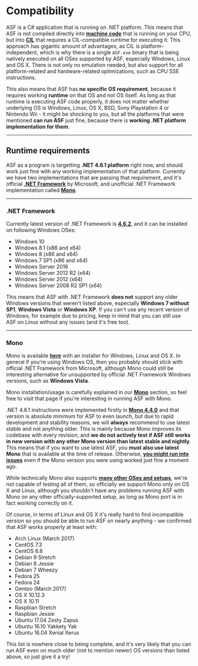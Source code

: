 # Compatibility

ASF is a C# application that is running on .NET platform. This means that ASF is not compiled directly into **[machine code](https://en.wikipedia.org/wiki/Machine_code)** that is running on your CPU, but into **[CIL](https://en.wikipedia.org/wiki/Common_Intermediate_Language)** that requires a CIL-compatible runtime for executing it. This approach has gigantic amount of advantages, as CIL is platform-independent, which is why there is a single `ASF.exe` binary that is being natively executed on all OSes supported by ASF, especially Windows, Linux and OS X. There is not only no emulation needed, but also support for all platform-related and hardware-related optimizations, such as CPU SSE instructions.

This also means that ASF has **no specific OS requirement**, because it requires working **runtime** on that OS and not OS itself. As long as that runtime is executing ASF code properly, it does not matter whether underlying OS is Windows, Linux, OS X, BSD, Sony Playstation 4 or Nintendo Wii - it might be shocking to you, but all the platforms that were mentioned **can run ASF** just fine, because there is **working .NET platform implementation for them**.

---

## Runtime requirements

ASF as a program is targetting **.NET 4.6.1 platform** right now, and should work just fine with any working implementation of that platform. Currently we have two implementations that are passing that requirement, and it's official **[.NET Framework](https://en.wikipedia.org/wiki/.NET_Framework)** by Microsoft, and unofficial .NET Framework implementation called **[Mono](https://en.wikipedia.org/wiki/Mono_(software))**.

---

### .NET Framework

Currently latest version of .NET Framework is **[4.6.2](https://www.microsoft.com/en-us/download/details.aspx?id=53345)**, and it can be installed on following Windows OSes:

- Windows 10
- Windows 8.1 (x86 and x64)
- Windows 8 (x86 and x64)
- Windows 7 SP1 (x86 and x64)
- Windows Server 2016
- Windows Server 2012 R2 (x64)
- Windows Server 2012 (x64)
- Windows Server 2008 R2 SP1 (x64)

This means that ASF with .NET Framework **does not** support any older Windows versions that weren't listed above, especially **Windows 7 without SP1**, **Windows Vista** or **Windows XP**. If you can't use any recent version of Windows, for example due to pricing, keep in mind that you can still use ASF on Linux without any issues (and it's free too).

---

### Mono

Mono is available **[here](http://www.mono-project.com/download/)** with an installer for Windows, Linux and OS X. In general if you're using Windows OS, then you probably should stick with official .NET Framework from Microsoft, although Mono could still be interesting alternative for unsupported by official .NET Framework Windows versions, such as **Windows Vista**.

Mono installation/usage is carefully explained in our **[Mono](https://github.com/JustArchi/ArchiSteamFarm/wiki/Mono)** section, so feel free to visit that page if you're interesting in running ASF with Mono.

.NET 4.6.1 instructions were implemented firstly in **[Mono 4.4.0](http://www.mono-project.com/docs/about-mono/releases/4.4.0/#class-libraries)** and that version is absolute minimum for ASF to even launch, but due to rapid development and stability reasons, we will **always** recommend to use latest stable and not anything older. This is mainly because Mono improves its codebase with every revision, and **we do not actively test if ASF still works in new version with any other Mono version than latest stable and nightly**. This means that if you want to use latest ASF, you **must also use latest Mono** that is available at the time of release. Otherwise, **[you might run into issues](https://github.com/JustArchi/ArchiSteamFarm/issues/529)** even if the Mono version you were using worked just fine a moment ago.

While technically Mono also supports **[many other OSes and setups](http://www.mono-project.com/docs/about-mono/supported-platforms/)**, we're not capable of testing all of them, so officially we support Mono only on OS X and Linux, although you shouldn't have any problems running ASF with Mono on any other officially-supported setup, as long as Mono port is in fact working correctly on it.

Of course, in terms of Linux and OS X it's really hard to find incompatible version so you should be able to run ASF on nearly anything - we confirmed that ASF works properly at least with:

- Arch Linux (March 2017)
- CentOS 7.3
- CentOS 6.8
- Debian 9 Stretch
- Debian 8 Jessie
- Debian 7 Wheezy
- Fedora 25
- Fedora 24
- Gentoo (March 2017)
- OS X 10.12.3
- OS X 10.11
- Raspbian Stretch
- Raspbian Jessie
- Ubuntu 17.04 Zesty Zapus
- Ubuntu 16.10 Yakkety Yak
- Ubuntu 16.04 Xenial Xerus

This list is nowhere close to being complete, and it's very likely that you can run ASF even on much older (not to mention newer) OS versions than listed above, so just give it a try!